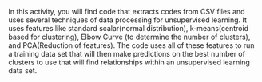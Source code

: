 In this activity, you will find code that extracts codes from CSV files and uses several techniques of data processing for unsupervised learning. It uses features like standard scalar(normal distribution), k-means(centroid based for clustering), Elbow Curve (to determine the number of clusters), and PCA(Reduction of features). The code uses all of these features to run a training data set that will then make predictions on the best number of clusters to use that will find relationships within an unsupervised learning data set. 
